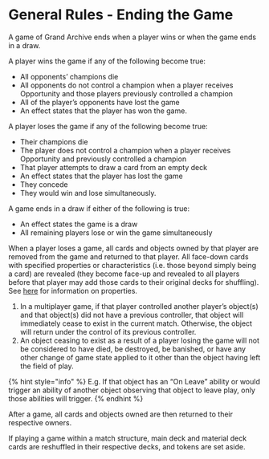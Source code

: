 # General Rules - Ending the Game

A game of Grand Archive ends when a player wins or when the game ends in a draw.

A player wins the game if any of the following become true:

* All opponents’ champions die
* All opponents do not control a champion when a player receives Opportunity and those players previously controlled a champion
* All of the player’s opponents have lost the game
* An effect states that the player has won the game.



A player loses the game if any of the following become true:

* Their champions die
* The player does not control a champion when a player receives Opportunity and previously controlled a champion
* That player attempts to draw a card from an empty deck
* An effect states that the player has lost the game
* They concede
* They would win and lose simultaneously.



A game ends in a draw if either of the following is true:

* An effect states the game is a draw
* All remaining players lose or win the game simultaneously



When a player loses a game, all cards and objects owned by that player are removed from the game and returned to that player. All face-down cards with specified properties or characteristics (i.e. those beyond simply being a card) are revealed (they become face-up and revealed to all players before that player may add those cards to their original decks for shuffling). See [here](../game-mechanics/game-mechanics-miscellaneous-topics/properties-and-states.md) for information on properties.

1. In a multiplayer game, if that player controlled another player’s object(s) and that object(s) did not have a previous controller, that object will immediately cease to exist in the current match. Otherwise, the object will return under the control of its previous controller.
2. An object ceasing to exist as a result of a player losing the game will not be considered to have died, be destroyed, be banished, or have any other change of game state applied to it other than the object having left the field of play.&#x20;

{% hint style="info" %}
E.g. If that object has an “On Leave” ability or would trigger an ability of another object observing that object to leave play, only those abilities will trigger.
{% endhint %}



After a game, all cards and objects owned are then returned to their respective owners.&#x20;

If playing a game within a match structure, main deck and material deck cards are reshuffled in their respective decks, and tokens are set aside.

